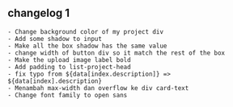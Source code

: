 ## changelog 1
    - Change background color of my project div
    - Add some shadow to input
    - Make all the box shadow has the same value
    - change width of button div so it match the rest of the box
    - Make the upload image label bold
    - Add padding to list-project-head
    - fix typo from ${data[index.description]} => ${data[index].description}
    - Menambah max-width dan overflow ke div card-text
    - Change font family to open sans